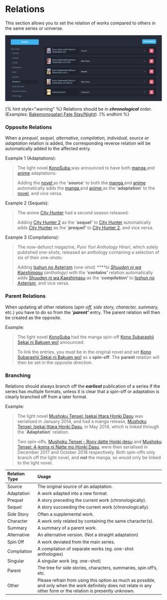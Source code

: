 # Relations

This section allows you to set the relation of works compared to others in the same series or universe.

![Relations page for the &apos;Kono Subarashii Sekai ni Shukufuku wo!&apos; anime](../.gitbook/assets/relations_page.png)

{% hint style="warning" %}
Relations should be in _**chronological**_ order.  
\(Examples: [Bakemonogatari  ](http://anilist.co/anime/5081/Bakemonogatari)[Fate Stay/Night](https://anilist.co/anime/356/Fatestay-night/)\).
{% endhint %}

### Opposite Relations

When a _prequel, sequel, alternative, compilation, individual, source or adaptation_ relation is added, the corresponding reverse relation will be automatically added to the affected entry. 

Example 1 \(Adaptations\): 

> The light novel [KonoSuba ](https://anilist.co/manga/86238/Kono-Subarashii-Sekai-ni-Shukufuku-wo/)was announced to have both [manga ](https://anilist.co/manga/85702/Kono-Subarashii-Sekai-ni-Shukufuku-wo/)and [anime](https://anilist.co/anime/21202/Kono-Subarashii-Sekai-ni-Shukufuku-wo/) adaptations:  
>   
> Adding the [novel ](https://anilist.co/manga/86238/Kono-Subarashii-Sekai-ni-Shukufuku-wo/)as the '**source**' to both the [manga ](https://anilist.co/manga/85702/Kono-Subarashii-Sekai-ni-Shukufuku-wo/)and [anime ](https://anilist.co/anime/21202/Kono-Subarashii-Sekai-ni-Shukufuku-wo/)automatically adds the [manga ](https://anilist.co/manga/85702/Kono-Subarashii-Sekai-ni-Shukufuku-wo/)and [anime ](https://anilist.co/anime/21202/Kono-Subarashii-Sekai-ni-Shukufuku-wo/)as the '**adaptation**' to the [novel](https://anilist.co/manga/86238/Kono-Subarashii-Sekai-ni-Shukufuku-wo/), and vice versa.

Example 2 \(Sequels\): 

> The anime [City Hunter](https://anilist.co/anime/1470/City-Hunter/) had a second season released:  
>   
> Adding [City Hunter 2](https://anilist.co/anime/1471/City-Hunter-2/) as the '**sequel'** to [City Hunter](https://anilist.co/anime/1470/City-Hunter/) automatically adds [City Hunter](https://anilist.co/anime/1470/City-Hunter/) as the '**prequel'** to [City Hunter 2](https://anilist.co/anime/1471/City-Hunter-2/), and vice versa.

Example 3 \(Compilations\):

> The now-defunct magazine, _Pure Yuri Anthology Hirari_, which solely published one-shots, released an anthology containing a selection of six of their one-shots:
>
> Adding [Isshun no Asterism](https://anilist.co/manga/104980) \(one-shot\) _****_to [Shuuden ni wa Kaeshimasu](https://anilist.co/manga/85662/Shuuden-ni-wa-Kaeshimasu/) \(anthology\) with the '_**contains'**_ relation automatically adds [Shuuden ni wa Kaeshimasu](https://anilist.co/manga/85662/Shuuden-ni-wa-Kaeshimasu/) as the '_**compilation'**_ to [Isshun no Asterism](https://anilist.co/manga/104980), and vice versa.

### Parent Relations

When updating all other relations \(_spin off, side story, character, summary,_ etc.\) you have to do so from the '_**parent'**_ entry. The parent relation will then be created as the opposite.

Example: 

> The light novel [KonoSuba](https://anilist.co/manga/86238/Kono-Subarashii-Sekai-ni-Shukufuku-wo/) had the manga spin-off [Kono Subarashii Sekai ni Bakuen wo!](https://anilist.co/manga/100147/Kono-Subarashii-Sekai-ni-Bakuen-wo/) announced:
>
> To link the entries, you must be in the original novel and set [Kono Subarashii Sekai ni Bakuen wo!](https://anilist.co/manga/100147/Kono-Subarashii-Sekai-ni-Bakuen-wo/) as a **spin-off**. The **parent** relation will then be set in the opposite direction.

### Branching

Relations should always branch off the _**earliest**_ publication of a series if the series has multiple formats, unless it is clear that a spin-off or adaptation is clearly branched off from a later format.  
  
Example: 

> The light novel [Mushoku Tensei: Isekai Ittara Honki Dasu](https://anilist.co/manga/85470/Mushoku-Tensei-Isekai-Ittara-Honki-Dasu/) was serialised in January 2014, and had a manga release, [Mushoku Tensei: Isekai Ittara Honki Dasu](https://anilist.co/manga/85564/Mushoku-Tensei-Isekai-Ittara-Honki-Dasu/), in May 2014, which is linked through the '**Adaptation**' relation.  
>   
> Two spin-offs, [Mushoku Tensei - Roxy datte Honki desu](https://anilist.co/manga/104724/Mushoku-Tensei--Roxy-datte-Honki-desu/) and [Mushoku Tensei: 4-koma ni Natte mo Honki Dasu](https://anilist.co/manga/104856/Mushoku-Tensei-4koma-ni-Natte-mo-Honki-Dasu/), were then serialised in December 2017 and October 2018 respectively.  Both spin-offs only branch off the light novel, and _**not**_ the manga, so would only be linked to the light novel.

| Relation Type | Usage |
| :--- | :--- |
| Source | The original source of an adaptation. |
| Adaptation | A work adapted into a new format. |
| Prequel | A story preceding the current work \(chronologically\). |
| Sequel  | A story succeeding the current work \(chronologically\). |
| Side Story | Often a supplemental work. |
| Character  | A work only related by containing the same character\(s\). |
| Summary  | A summary of a parent work. |
| Alternative | An alternative version. \(Not a straight adaptation\) |
| Spin Off | A work deviated from the main series. |
| Compilation | A compilation of separate works \(eg. one-shot anthologies\) |
| Singular | A singular work  \(eg. one-shot\) |
| Parent  | The tree for side stories, characters, summaries, spin off’s, etc. |
| Other | Please refrain from using this option as much as possible, and only when the work definitely does not relate in any other form or the relation is presently unknown. |



